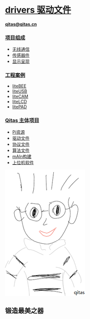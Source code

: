 ﻿# [drivers 驱动文件](https://github.com/qitas/drivers)

#### qitas@qitas.cn

### [项目组成](https://github.com/qitas/drivers) 

* [无线通信](wirless/)
* [传感器件](https://github.com/Qitas/sensors)
* [显示呈现](https://github.com/Qitas/display)

### [工程案例](https://github.com/qitas/drivers) 

* [liteBEE](https://github.com/Qitas/liteBEE) 
* [liteUSB](https://github.com/Qitas/liteUSB) 
* [liteCAM](https://github.com/Qitas/liteCAM) 
* [liteLCD](https://github.com/Qitas/liteLCD) 
* [litePAD](https://github.com/Qitas/LitePAD) 

### [Qitas 主体项目](https://github.com/qitas) 

* [Pi资源](https://github.com/Qitas/Pi) 
* [驱动文件](https://github.com/qitas/drivers)
* [协议文件](https://github.com/Qitas/protocol) 
* [算法文件](https://github.com/Qitas/algorithm) 
* [mAIn构建](https://github.com/Qitas/mAIn) 
* [上位机软件](https://github.com/Qitas/software) 


[![sites](qitas/qitas.png)](http://www.qitas.cn)
## 锻造最美之器
